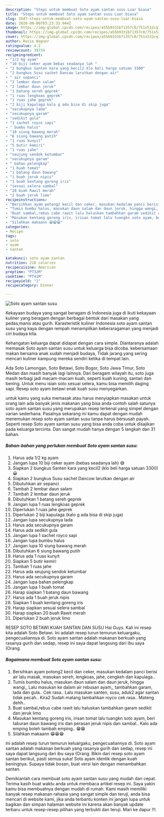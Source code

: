 ```yaml
---
description: "Steps untuk membuat Soto ayam santan susu Luar biasa"
title: "Steps untuk membuat Soto ayam santan susu Luar biasa"
slug: 1647-steps-untuk-membuat-soto-ayam-santan-susu-luar-biasa
date: 2020-08-06T03:23:33.944Z
image: https://img-global.cpcdn.com/recipes/a55b9331b71357c0/751x532cq70/soto-ayam-santan-susu-foto-resep-utama.jpg
thumbnail: https://img-global.cpcdn.com/recipes/a55b9331b71357c0/751x532cq70/soto-ayam-santan-susu-foto-resep-utama.jpg
cover: https://img-global.cpcdn.com/recipes/a55b9331b71357c0/751x532cq70/soto-ayam-santan-susu-foto-resep-utama.jpg
author: Rosie Wagner
ratingvalue: 4.2
reviewcount: 39734
recipeingredient:
- "1/2 kg ayam"
- "10 biji ceker ayam bebas seadanya lah "
- "2 bungkus Santen kara yang kecil2 klo beli harga satuan 3300"
- "2 bungkus Susu sachet Dancow larutkan dengan air"
- " air sepanci"
- "2 lembar daun salam"
- "2 lembar daun jeruk"
- "1 batang sereh geprek"
- "1 ruas lengkoas geprek"
- "1 ruas jahe geprek"
- "2 biji kapulaga kalo g ada bisa di skip juga"
- "secukupnya lada"
- "secukupnya garam"
- "sedikit gula"
- "1 sachet royco sapi"
- " bumbu halus"
- "10 siung bawang merah"
- "6 siung bawang putih"
- "1 ruas kunyit"
- "5 butir kemiri"
- "1 ruas jahe"
- "seujung sendok ketumbar"
- "secukupnya garam"
- " bahan pelengkap"
- "1 buah tomat"
- "1 batang daun bawang"
- "1 buah jeruk nipis"
- "1 buah kentang goreng iris"
- "sesuai selera sambal"
- "20 buah Rawit merah"
- "2 buah jeruk limo"
recipeinstructions:
- "Bersihkan ayam potong2 kecil dan ceker, masukan kedalam panci berisi air lalu masak, masukan sereh, lengkoas, jahe, cengkeh dan kapulaga.."
- "Tumis bumbu halus, masukan daun salam dan daun jeruk, hingga wangi,, Lalu masukan ke dalam air rebusan ayam,, tambahkan garam, lada dan gula.. Cek rasa.. Lalu masukan santen, susu, aduk2 agar santan tidak pecah.. Kira2 Sudah matang tambahkan royco cek rasa.. Mateng dehh.."
- "Buat sambal,rebus cabe rawit lalu haluskan tambahkan garam sedikit dan jeruk limo"
- "Masukan kentang goreng iris, irisan tomat lalu tuangkn soto ayam, beri taburan daun bawang iris dan perasan jeruk nipis dan sambal.. Kalo ada emping boleh tambah emping.. 😁😁"
- "Silahkan makaann 😁😁😁"
categories:
- Recipe
tags:
- soto
- ayam
- santan

katakunci: soto ayam santan 
nutrition: 210 calories
recipecuisine: American
preptime: "PT32M"
cooktime: "PT41M"
recipeyield: "1"
recipecategory: Dinner

---
```



![Soto ayam santan susu](https://img-global.cpcdn.com/recipes/a55b9331b71357c0/751x532cq70/soto-ayam-santan-susu-foto-resep-utama.jpg)

Kekayaan budaya yang sangat beragam di Indonesia juga di ikuti kekayaan kuliner yang beragam dengan berbagai bentuk dari masakan yang pedas,manis atau gurih. Karasteristik kuliner Indonesia soto ayam santan susu yang kaya dengan rempah menampilkan keberaragaman yang menjadi ciri budaya kita.


Kehangatan keluarga dapat didapat dengan cara simple. Diantaranya adalah memasak Soto ayam santan susu untuk keluarga bisa dicoba. kebersamaan makan bersama anak sudah menjadi budaya, Tidak jarang yang sering mencari kuliner kampung mereka sendiri ketika di tempat lain.

Ada Soto Lamongan, Soto Betawi, Soto Bogor, Soto Jawa Timur, Soto Medan dan masih banyak lagi lainnya. Dari beragam wilayah itu, soto juga masih terbagi jadi macam-macam kuah, seperti kuah kuning, santan dan bening. Untuk menu isian soto sesuai selera, kamu bisa memilih daging sapi. Resep soto ayam betawi enak kuah susu menyegarkan.

untuk kamu yang suka memasak atau harus menyiapkan masakan untuk orang lain ada banyak jenis makanan yang bisa anda contoh salah satunya soto ayam santan susu yang merupakan resep terkenal yang simpel dengan varian sederhana. Pasalnya sekarang ini kamu dapat dengan mudah menemukan resep soto ayam santan susu tanpa harus bersusah payah.
Seperti resep Soto ayam santan susu yang bisa anda coba untuk disajikan pada keluarga tercinta. Dan sangat mudah hanya dengan 5 langkah dan 31 bahan.


<!--inarticleads1-->

##### Bahan-bahan yang perlukan membuat Soto ayam santan susu:

1. Harus ada 1/2 kg ayam
1. Jangan lupa 10 biji ceker ayam (bebas seadanya lah) 😅
1. Siapkan 2 bungkus Santen kara yang kecil2 (klo beli harga satuan 3300)😀
1. Siapkan 2 bungkus Susu sachet Dancow larutkan dengan air
1. Dibutuhkan  air sepanci
1. Tambah 2 lembar daun salam
1. Tambah 2 lembar daun jeruk
1. Dibutuhkan 1 batang sereh geprek
1. Jangan lupa 1 ruas lengkoas geprek
1. Diperlukan 1 ruas jahe geprek
1. Diperlukan 2 biji kapulaga (kalo g ada bisa di skip juga)
1. Jangan lupa secukupnya lada
1. Harus ada secukupnya garam
1. Harus ada sedikit gula
1. Jangan lupa 1 sachet royco sapi
1. Jangan lupa  bumbu halus
1. Jangan lupa 10 siung bawang merah
1. Dibutuhkan 6 siung bawang putih
1. Harus ada 1 ruas kunyit
1. Siapkan 5 butir kemiri
1. Tambah 1 ruas jahe
1. Harus ada seujung sendok ketumbar
1. Harus ada secukupnya garam
1. Jangan lupa  bahan pelengkap
1. Jangan lupa 1 buah tomat
1. Harap siapkan 1 batang daun bawang
1. Harus ada 1 buah jeruk nipis
1. Siapkan 1 buah kentang goreng iris
1. Harap siapkan sesuai selera sambal
1. Harap siapkan 20 buah Rawit merah
1. Diperlukan 2 buah jeruk limo


RESEP SOTO BETAWI KUAH SANTAN DAN SUSU Hai Guys. Kali ini resep kita adalah Soto Betawi. Ini adalah resep turun temurun keluargaku, pengecualiannya di. Soto ayam santan adalah makanan berkuah yang rasanya gurih dan sedap, resep ini saya dapat langsung dari ibu saya (Orang. 

<!--inarticleads2-->

##### Bagaimana membuat  Soto ayam santan susu:

1. Bersihkan ayam potong2 kecil dan ceker, masukan kedalam panci berisi air lalu masak, masukan sereh, lengkoas, jahe, cengkeh dan kapulaga..
1. Tumis bumbu halus, masukan daun salam dan daun jeruk, hingga wangi,, Lalu masukan ke dalam air rebusan ayam,, tambahkan garam, lada dan gula.. Cek rasa.. Lalu masukan santen, susu, aduk2 agar santan tidak pecah.. Kira2 Sudah matang tambahkan royco cek rasa.. Mateng dehh..
1. Buat sambal,rebus cabe rawit lalu haluskan tambahkan garam sedikit dan jeruk limo
1. Masukan kentang goreng iris, irisan tomat lalu tuangkn soto ayam, beri taburan daun bawang iris dan perasan jeruk nipis dan sambal.. Kalo ada emping boleh tambah emping.. 😁😁
1. Silahkan makaann 😁😁😁


Ini adalah resep turun temurun keluargaku, pengecualiannya di. Soto ayam santan adalah makanan berkuah yang rasanya gurih dan sedap, resep ini saya dapat langsung dari ibu saya (Orang. Bikin dari resep soto ayam santan berikut, pasti semua suka! Soto ayam identik dengan kuah beningnya. Supaya tidak bosan, buat versi lain dengan menambahkan santan. 

Demikianlah cara membuat soto ayam santan susu yang mudah dan cepat. Terima kasih buat waktu anda untuk membaca artikel resep ini. Saya yakin kamu bisa membuatnya dengan mudah di rumah. Kami masih memiliki banyak resep makanan rahasia yang sangat simple dan teruji, anda bisa mencari di website kami, jika anda terbantu konten ini jangan lupa untuk bagikan dan simpan halaman website ini karena akan banyak update terbaru untuk resep-resep pilihan yang terbukti dan teruji. Mari ke dapur !!!. 
